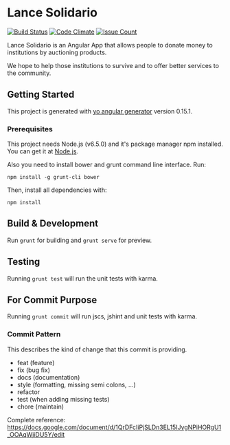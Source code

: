 # Lance Solidario 
[![Build Status](https://travis-ci.org/cagrispan/LanceSolidario.svg?branch=master)](https://travis-ci.org/cagrispan/LanceSolidario)
[![Code Climate](https://codeclimate.com/github/cagrispan/LanceSolidario/badges/gpa.svg)](https://codeclimate.com/github/cagrispan/LanceSolidario)
[![ Issue Count](https://codeclimate.com/github/cagrispan/LanceSolidario/badges/issue_count.svg)](https://codeclimate.com/github/cagrispan/LanceSolidario)


Lance Solidario is an Angular App that allows people to donate money to institutions by auctioning products.

We hope to help those institutions to survive and to offer better services to the community.

## Getting Started

This project is generated with [yo angular generator](https://github.com/yeoman/generator-angular)
version 0.15.1.

### Prerequisites

This project needs Node.js (v6.5.0) and it's package manager npm installed. You can get it at [Node.js](https://nodejs.org/en/).

Also you need to install bower and grunt command line interface. Run:

```
npm install -g grunt-cli bower
```

Then, install all dependencies with:

```
npm install
```

## Build & Development

Run `grunt` for building and `grunt serve` for preview.

## Testing

Running `grunt test` will run the unit tests with karma.

## For Commit Purpose

Running `grunt commit` will run jscs, jshint and unit tests with karma.

### Commit Pattern

This describes the kind of change that this commit is providing.

- feat (feature)
- fix (bug fix)
- docs (documentation)
- style (formatting, missing semi colons, …)
- refactor
- test (when adding missing tests)
- chore (maintain)

Complete reference:
https://docs.google.com/document/d/1QrDFcIiPjSLDn3EL15IJygNPiHORgU1_OOAqWjiDU5Y/edit
